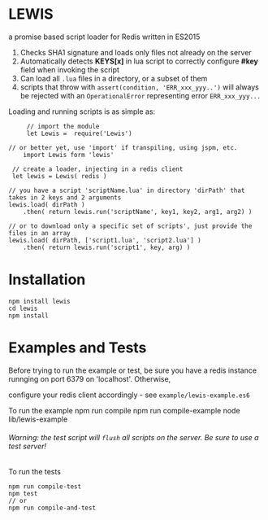 # LEWIS
a promise based script loader for Redis written in ES2015

1. Checks SHA1 signature and loads only files not already on the server
2. Automatically detects **KEYS[x]** in lua script to correctly configure **#key** field when invoking the script
3. Can load all `.lua` files in a directory, or a subset of them
4. scripts that throw with `assert(condition, 'ERR_xxx_yyy..')` will always be rejected with
    an `OperationalError` representing error `ERR_xxx_yyy...`


Loading and running scripts is as simple as: 
 
         // import the module 
         let Lewis =  require('Lewis') 

	// or better yet, use 'import' if transpiling, using jspm, etc.
        import Lewis form 'lewis'
 
	 // create a loader, injecting in a redis client
 	 let lewis = Lewis( redis ) 

	// you have a script 'scriptName.lua' in directory 'dirPath' that takes in 2 keys and 2 arguments
    lewis.load( dirPath )
        .then( return lewis.run('scriptName', key1, key2, arg1, arg2) )

    // or to download only a specific set of scripts', just provide the files in an array
    lewis.load( dirPath, ['script1.lua', 'script2.lua'] )
        .then( return lewis.run('script1', key, arg) )

# Installation

    npm install lewis
    cd lewis
    npm install

# Examples and Tests

Before trying to run the example or test, be sure you have a redis instance runnging on port 6379 on 'localhost'. Otherwise,

configure your redis client accordingly - see `example/lewis-example.es6`


To run the example
    npm run compile
    npm run compile-example
    node lib/lewis-example

###### Warning: the test script will `flush` all scripts on the server. Be sure to use a test server!
To run the tests

    npm run compile-test
    npm test
    // or
    npm run compile-and-test
    
    
    
    
